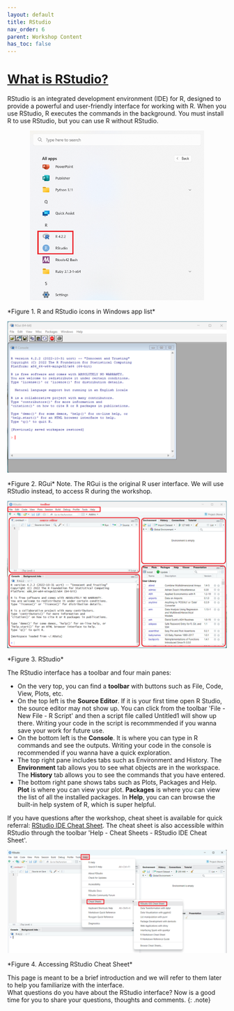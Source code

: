 ```yaml
---
layout: default  
title: RStudio  
nav_order: 6  
parent: Workshop Content  
has_toc: false  
---
```


# **[What is RStudio?](https://posit.co/products/open-source/rstudio/)** 

RStudio is an integrated development environment (IDE) for R, designed to provide a powerful and user-friendly interface for working with R. When you use RStudio, R executes the commands in the background. You must install R to use RStudio, but you can use R without RStudio.

<p align="center">
<img src="images/Find_the_App_Windows.png" width="400" />  
</p>
*Figure 1. R and RStudio icons in Windows app list* 

<p align="center">
<img src="images/R.png" width="800" />  
</p>
*Figure 2. RGui*   
Note. The RGui is the original R user interface. We will use RStudio instead, to access R during the workshop.

<p align="center">
<img src="images/RStudio.png" width="800" />  
</p>
*Figure 3. RStudio*   

The RStudio interface has a toolbar and four main panes:
* On the very top, you can find a **toolbar** with buttons such as File, Code, View, Plots, etc. 
* On the top left is the **Source Editor**. If it is your first time open R Studio, the source editor may not show up. You can click from the toolbar 'File - New File - R Script' and then a script file called Untitled1 will show up there. Writing your code in the script is recommmended if you wanna save your work for future use.
* On the bottom left is the **Console**. It is where you can type in R commands and see the outputs. Writing your code in the console is recommended if you wanna have a quick exploration. 
* The top right pane includes tabs such as Environment and History. The **Environment** tab allows you to see what objects are in the workspace.  The **History** tab allows you to see the commands that you have entered.
* The bottom right pane shows tabs such as Plots, Packages and Help. **Plot** is where you can view your plot. **Packages** is where you can view the list of all the installed packages. In **Help**, you can can browse the built-in help system of R, which is super helpful.  

If you have questions after the workshop, cheat sheet is available for quick referral: [RStudio IDE Cheat Sheet](https://posit.co/wp-content/uploads/2022/10/rstudio-ide-1.pdf). The cheat sheet is also accessible within RStudio through the toolbar 'Help - Cheat Sheets - RStudio IDE Cheat Sheet'. 

<p align="center">
<img src="images/cheat_sheet.png" width="800" />  
</p>
*Figure 4. Accessing RStudio Cheat Sheet*   

This page is meant to be a brief introduction and we will refer to them later to help you familiarize with the interface.  
What questions do you have about the RStudio interface? Now is a good time for you to share your questions, thoughts and comments. 
{: .note}